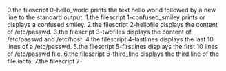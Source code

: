 0.the filescript 0-hello_world prints the text hello world followed by a new line to the standard output.
1.the filescript 1-confused_smiley prints or displays a confused smiley.
2.the filescript 2-hellofile displays the content of /etc/passwd.
3.the filescript 3-twofiles displays the content of /etc/passwd and /etc/host.
4.the filescript 4-lastlines displays the last 10 lines of a /etc/passwd.
5.the filescript 5-firstlines displays the first 10 lines of /etc/passwd file.
6.the filescript 6-third_line displays the third line of the file iacta.
7.the filescript 7-